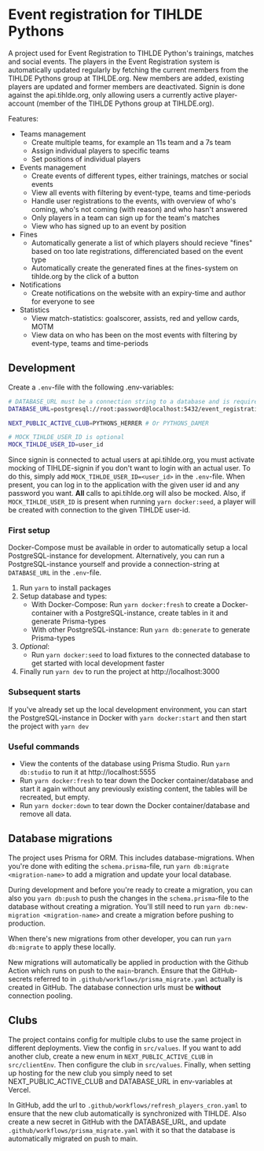 # Event registration for TIHLDE Pythons

A project used for Event Registration to TIHLDE Python's trainings, matches and social events.
The players in the Event Registration system is automatically updated regularly by fetching the current members from the TIHLDE Pythons group at TIHLDE.org.
New members are added, existing players are updated and former members are deactivated.
Signin is done against the api.tihlde.org, only allowing users a currently active player-account (member of the TIHLDE Pythons group at TIHLDE.org).

Features:

- Teams management
  - Create multiple teams, for example an 11s team and a 7s team
  - Assign individual players to specific teams
  - Set positions of individual players
- Events management
  - Create events of different types, either trainings, matches or social events
  - View all events with filtering by event-type, teams and time-periods
  - Handle user registrations to the events, with overview of who's coming, who's not coming (with reason) and who hasn't answered
  - Only players in a team can sign up for the team's matches
  - View who has signed up to an event by position
- Fines
  - Automatically generate a list of which players should recieve "fines" based on too late registrations, differenciated based on the event type
  - Automatically create the generated fines at the fines-system on tihlde.org by the click of a button
- Notifications
  - Create notifications on the website with an expiry-time and author for everyone to see
- Statistics
  - View match-statistics: goalscorer, assists, red and yellow cards, MOTM
  - View data on who has been on the most events with filtering by event-type, teams and time-periods

## Development

Create a `.env`-file with the following .env-variables:

```bash
# DATABASE_URL must be a connection string to a database and is required
DATABASE_URL=postgresql://root:password@localhost:5432/event_registration_db

NEXT_PUBLIC_ACTIVE_CLUB=PYTHONS_HERRER # Or PYTHONS_DAMER

# MOCK_TIHLDE_USER_ID is optional
MOCK_TIHLDE_USER_ID=user_id
```

Since signin is connected to actual users at api.tihlde.org, you must activate mocking of TIHLDE-signin if you don't want to login with an actual user. To do this, simply add `MOCK_TIHLDE_USER_ID=<user_id>` in the `.env`-file. When present, you can log in to the application with the given user id and any password you want. **All** calls to api.tihlde.org will also be mocked.
Also, if `MOCK_TIHLDE_USER_ID` is present when running `yarn docker:seed`, a player will be created with connection to the given TIHLDE user-id.

### First setup

Docker-Compose must be available in order to automatically setup a local PostgreSQL-instance for development.
Alternatively, you can run a PostgreSQL-instance yourself and provide a connection-string at `DATABASE_URL` in the `.env`-file.

1. Run `yarn` to install packages
2. Setup database and types:
   - With Docker-Compose: Run `yarn docker:fresh` to create a Docker-container with a PostgreSQL-instance, create tables in it and generate Prisma-types
   - With other PostgreSQL-instance: Run `yarn db:generate` to generate Prisma-types
3. _Optional_:
   - Run `yarn docker:seed` to load fixtures to the connected database to get started with local development faster
4. Finally run `yarn dev` to run the project at http://localhost:3000

### Subsequent starts

If you've already set up the local development environment, you can start the PostgreSQL-instance in Docker with `yarn docker:start` and then start the project with `yarn dev`

### Useful commands

- View the contents of the database using Prisma Studio. Run `yarn db:studio` to run it at http://localhost:5555
- Run `yarn docker:fresh` to tear down the Docker container/database and start it again without any previously existing content, the tables will be recreated, but empty.
- Run `yarn docker:down` to tear down the Docker container/database and remove all data.

## Database migrations

The project uses Prisma for ORM. This includes database-migrations. When you're done with editing the `schema.prisma`-file, run `yarn db:migrate <migration-name>` to add a migration and update your local database.

During development and before you're ready to create a migration, you can also you `yarn db:push` to push the changes in the `schema.prisma`-file to the database without creating a migration. You'll still need to run `yarn db:new-migration <migration-name>` and create a migration before pushing to production.

When there's new migrations from other developer, you can run `yarn db:migrate` to apply these locally.

New migrations will automatically be applied in production with the Github Action which runs on push to the `main`-branch. Ensure that the GitHub-secrets referred to in `.github/workflows/prisma_migrate.yaml` actually is created in GitHub. The database connection urls must be **without** connection pooling.

## Clubs

The project contains config for multiple clubs to use the same project in different deployments. View the config in `src/values`. If you want to add another club, create a new enum in `NEXT_PUBLIC_ACTIVE_CLUB` in `src/clientEnv`. Then configure the club in `src/values`. Finally, when setting up hosting for the new club you simply need to set NEXT_PUBLIC_ACTIVE_CLUB and DATABASE_URL in env-variables at Vercel.

In GitHub, add the url to `.github/workflows/refresh_players_cron.yaml` to ensure that the new club automatically is synchronized with TIHLDE. Also create a new secret in GitHub with the DATABASE_URL, and update `.github/workflows/prisma_migrate.yaml` with it so that the database is automatically migrated on push to main.
